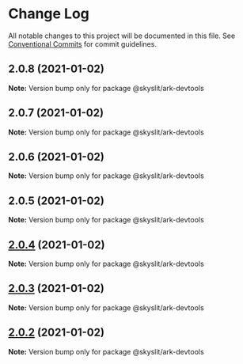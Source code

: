 # Change Log

All notable changes to this project will be documented in this file.
See [Conventional Commits](https://conventionalcommits.org) for commit guidelines.

## 2.0.8 (2021-01-02)

**Note:** Version bump only for package @skyslit/ark-devtools





## 2.0.7 (2021-01-02)

**Note:** Version bump only for package @skyslit/ark-devtools





## 2.0.6 (2021-01-02)

**Note:** Version bump only for package @skyslit/ark-devtools





## 2.0.5 (2021-01-02)

**Note:** Version bump only for package @skyslit/ark-devtools





## [2.0.4](https://github.com/skyslit/ark-core/compare/v2.0.3...v2.0.4) (2021-01-02)

**Note:** Version bump only for package @skyslit/ark-devtools

## [2.0.3](https://github.com/skyslit/ark-core/compare/v2.0.2...v2.0.3) (2021-01-02)

**Note:** Version bump only for package @skyslit/ark-devtools

## [2.0.2](https://github.com/skyslit/ark-core/compare/v2.0.1...v2.0.2) (2021-01-02)

**Note:** Version bump only for package @skyslit/ark-devtools
